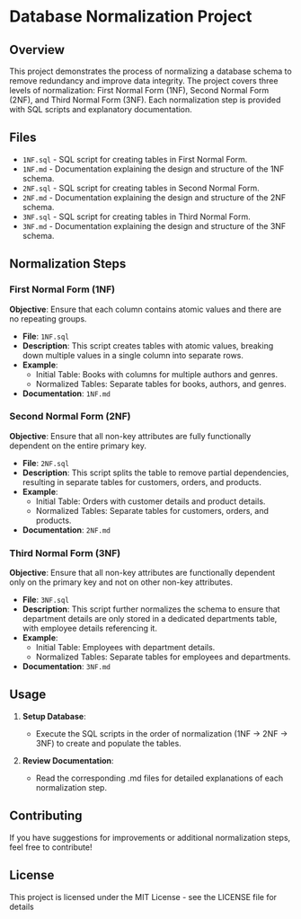 # Database Normalization Project

## Overview

This project demonstrates the process of normalizing a database schema to remove redundancy and improve data integrity. The project covers three levels of normalization: First Normal Form (1NF), Second Normal Form (2NF), and Third Normal Form (3NF). Each normalization step is provided with SQL scripts and explanatory documentation.

## Files

- `1NF.sql` - SQL script for creating tables in First Normal Form.
- `1NF.md` - Documentation explaining the design and structure of the 1NF schema.
- `2NF.sql` - SQL script for creating tables in Second Normal Form.
- `2NF.md` - Documentation explaining the design and structure of the 2NF schema.
- `3NF.sql` - SQL script for creating tables in Third Normal Form.
- `3NF.md` - Documentation explaining the design and structure of the 3NF schema.

## Normalization Steps

### First Normal Form (1NF)

**Objective**: Ensure that each column contains atomic values and there are no repeating groups.

- **File**: `1NF.sql`
- **Description**: This script creates tables with atomic values, breaking down multiple values in a single column into separate rows.
- **Example**:
  - Initial Table: Books with columns for multiple authors and genres.
  - Normalized Tables: Separate tables for books, authors, and genres.
- **Documentation**: `1NF.md`

### Second Normal Form (2NF)

**Objective**: Ensure that all non-key attributes are fully functionally dependent on the entire primary key.

- **File**: `2NF.sql`
- **Description**: This script splits the table to remove partial dependencies, resulting in separate tables for customers, orders, and products.
- **Example**:
  - Initial Table: Orders with customer details and product details.
  - Normalized Tables: Separate tables for customers, orders, and products.
- **Documentation**: `2NF.md`

### Third Normal Form (3NF)

**Objective**: Ensure that all non-key attributes are functionally dependent only on the primary key and not on other non-key attributes.

- **File**: `3NF.sql`
- **Description**: This script further normalizes the schema to ensure that department details are only stored in a dedicated departments table, with employee details referencing it.
- **Example**:
  - Initial Table: Employees with department details.
  - Normalized Tables: Separate tables for employees and departments.
- **Documentation**: `3NF.md`

## Usage

1. **Setup Database**:
   - Execute the SQL scripts in the order of normalization (1NF -> 2NF -> 3NF) to create and populate the tables.

2. **Review Documentation**:
   - Read the corresponding .md files for detailed explanations of each normalization step.

## Contributing

If you have suggestions for improvements or additional normalization steps, feel free to contribute!

## License

This project is licensed under the MIT License - see the LICENSE file for details